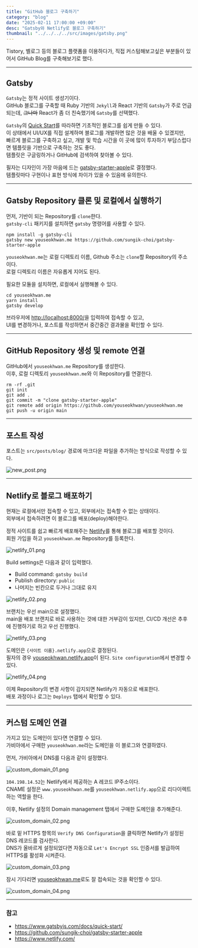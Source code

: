 ```yaml
---
title: "GitHub 블로그 구축하기"
category: "blog"
date: "2025-02-11 17:00:00 +09:00"
desc: "Gatsby와 Netlify로 블로그 구축하기"
thumbnail: "../../../../src/images/gatsby.png"
---
```


Tistory, 벨로그 등의 블로그 플랫폼을 이용하다가, 직접 커스텀해보고싶은 부분들이 있어서 GitHub Blog를 구축해보기로 했다.

---

## Gatsby

`Gatsby`는 정적 사이트 생성기이다.<br>
GitHub 블로그를 구축할 때 Ruby 기반의 `Jekyll`과 React 기반의 `Gatsby`가 주로 언급되는데,
~~그나마~~ React가 좀 더 친숙했기에 `Gatsby`를 선택했다.

`Gatsby`의 [Quick Start](https://www.gatsbyjs.com/docs/quick-start/)를 따라하면 기초적인 블로그를 쉽게 만들 수 있다.<br>
이 상태에서 UI/UX를 직접 설계하며 블로그를 개발하면 많은 것을 배울 수 있겠지만,<br>
빠르게 블로그를 구축하고 싶고, 개발 및 학습 시간을 이 곳에 많이 투자하기 부담스럽다면 템플릿을 기반으로 구축하는 것도 좋다.<br>
템플릿은 구글링하거나 GitHub에 검색하여 찾아볼 수 있다.

필자는 디자인이 가장 마음에 드는 [gatsby-starter-apple](https://github.com/sungik-choi/gatsby-starter-apple)로 결정했다.<br>
템플릿마다 구현이나 표현 방식에 차이가 있을 수 있음에 유의한다.

---

## Gatsby Repository 클론 및 로컬에서 실행하기

먼저, 기반이 되는 Repository를 `clone`한다.<br>
`gatsby-cli` 패키지를 설치하면 `gatsby` 명령어를 사용할 수 있다.

```shell
npm install -g gatsby-cli
gatsby new youseokhwan.me https://github.com/sungik-choi/gatsby-starter-apple
```

`youseokhwan.me`는 로컬 디렉토리 이름, Github 주소는 `clone`할 Repository의 주소이다.<br>
로컬 디렉토리 이름은 자유롭게 지어도 된다.<br>

필요한 모듈을 설치하면, 로컬에서 실행해볼 수 있다.

```shell
cd youseokhwan.me
yarn install
gatsby develop
```

브라우저에 [http://localhost:8000/](http://localhost:8000/)을 입력하여 접속할 수 있고,<br>
UI를 변경하거나, 포스트를 작성하면서 중간중간 결과물을 확인할 수 있다.

---

## GitHub Repository 생성 및 remote 연결

GitHub에서 `youseokhwan.me` Repository를 생성한다.<br>
이후, 로컬 디렉토리 `youseokhwan.me`와 이 Repository를 연결한다.

```shell
rm -rf .git
git init
git add .
git commit -m "clone gatsby-starter-apple"
git remote add origin https://github.com/youseokhwan/youseokhwan.me
git push -u origin main
```

---

## 포스트 작성

포스트는 `src/posts/blog/` 경로에 마크다운 파일을 추가하는 방식으로 작성할 수 있다.

![new_post.png](new_post.png)

---

## Netlify로 블로그 배포하기

현재는 로컬에서만 접속할 수 있고, 외부에서는 접속할 수 없는 상태이다.<br>
외부에서 접속하려면 이 블로그를 배포(deploy)해야한다.

정적 사이트를 쉽고 빠르게 배포해주는 [Netlify](https://www.netlify.com/)를 통해 블로그를 배포할 것이다.<br>
회원 가입을 하고 `youseokhwan.me` Repository를 등록한다.

![netlify_01.png](netlify_01.png)

Build settings은 다음과 같이 입력했다.

- Build command: `gatsby build`
- Publish directory: `public`
- 나머지는 빈칸으로 두거나 그대로 유지

![netlify_02.png](netlify_02.png)

브랜치는 우선 main으로 설정했다.<br>
main을 배포 브랜치로 바로 사용하는 것에 대한 거부감이 있지만, CI/CD 개선은 추후에 진행하기로 하고 우선 진행했다.

![netlify_03.png](netlify_03.png)

도메인은 `{사이트 이름}.netlify.app`으로 결정된다.<br>
필자의 경우 [youseokhwan.netlify.app](https://youseokhwan.netlify.app)이 된다.
`Site configuration`에서 변경할 수 있다.

![netlify_04.png](netlify_04.png)

이제 Repository의 변경 사항이 감지되면 Netlify가 자동으로 배포한다.<br>
배포 과정이나 로그는 `Deploys` 탭에서 확인할 수 있다.

---

## 커스텀 도메인 연결

가지고 있는 도메인이 있다면 연결할 수 있다.<br>
가비아에서 구매한 `youseokhwan.me`라는 도메인을 이 블로그와 연결하였다.

먼저, 가비아에서 DNS를 다음과 같이 설정했다.

![custom_domain_01.png](custom_domain_01.png)

`104.198.14.52`는 Netlify에서 제공하는 A 레코드 IP주소이다.<br>
CNAME 설정은 `www.youseokhwan.me`를 `youseokhwan.netlify.app`으로 리다이렉트하는 역할을 한다.

이후, Netlify 설정의 Domain management 탭에서 구매한 도메인을 추가해준다.

![custom_domain_02.png](custom_domain_02.png)

바로 밑 HTTPS 항목의 `Verify DNS Configuration`을 클릭하면 Netlify가 설정된 DNS 레코드를 검사한다.<br>
DNS가 올바르게 설정되었다면 자동으로 `Let's Encrypt SSL` 인증서를 발급하여 HTTPS를 활성화 시켜준다.

![custom_domain_03.png](custom_domain_03.png)

잠시 기다리면 [youseokhwan.me](https://youseokhwan.me)로도 잘 접속되는 것을 확인할 수 있다.

![custom_domain_04.png](custom_domain_04.png)

---

### 참고

- https://www.gatsbyjs.com/docs/quick-start/
- https://github.com/sungik-choi/gatsby-starter-apple
- https://www.netlify.com/
